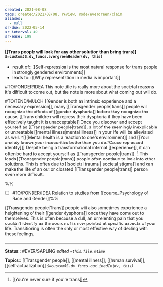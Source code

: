 ```yaml
---
created: 2021-08-08
tags: created/2021/08/08, review, node/evergreen/claim
aliases:
  - null
sr-due: 2022-05-14
sr-interval: 40
sr-ease: 199
---
```


#### [[Trans people will look for any other solution than being trans]] `$=customJS.dv_funcs.evergreenHeader(dv, this)`

- result of:: [[Self-repression is the most natural response for trans people in strongly gendered environments]]
- leads to:: [[Why representation in media is important]]

#TO/PONDER/IDEA This note title is really more about the societal reasons it's difficult to come out, but the note is more about what coming out will do.

#TO/TEND/MULCH 
[[Gender is both an intrinsic experience and a necessary expression]], many [[Transgender people|trans]] people will recognize the effects of [[gender dysphoria]] before they recognize the cause.
[[Trans children will repress their dysphoria if they have been effectively taught it is unacceptable]]
Once you discover and accept yourself as [[Transgender people|trans]], a lot of the seemingly inexplicable or untreatable [[mental illness|mental illness]] in your life will be alleviated as well.
^[[[Mental health is a reaction to one's environment]] and [[Your anxiety knows your insecurities better than you do#Cause repressed identity]]]
Despite being a transformational internal [[experience]], it can often be hard to accept yourself as [[Transgender people|trans]]. [^2] This leads [[Transgender people|trans]] people often continue to look into other solutions. This is often due to [[societal trauma | societal stigma]] and can make the life of an out or closeted [[Transgender people|trans]] person even more difficult. 

%%
- [ ] #TO/PONDER/IDEA Relation to studies from [[course_Psychology of Race and Gender]]%%

[^1]: [[Your anxiety knows your insecurities better than you do]], [[We value our biggest insecurities because they protect us from the biggest threats]]
[^2]: [[You're never sure if you're trans]]

[[Transgender people|Trans]] people will also sometimes experience a heightening of their [[gender dysphoria]] once they have come out to themselves. This is often because a dull, an unrelenting pain that you couldn't identify as the source of is now pointed at specific aspects of your life. Transitioning is often the only or most effective way of dealing with these feelings.

### <hr class="footnote"/>

**Status**:: #EVER/SAPLING
*edited `=this.file.mtime`*

**Topics**:: [[Transgender people]], [[mental illness]], [[human survival]], [[self-actualization]]
*`$=customJS.dv_funcs.outlinedIn(dv, this)`*
